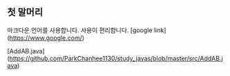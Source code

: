 ## 첫 말머리
마크다운 언어를 사용합니다.
사용이 편리합니다.
[google link] (https://www.google.com/)

[AddAB.java] (https://github.com/ParkChanhee1130/study_javas/blob/master/src/AddAB.java)
